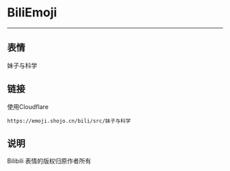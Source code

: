 # BiliEmoji
---
## 表情
妹子与科学
## 链接
使用Cloudflare
```
https://emoji.shojo.cn/bili/src/妹子与科学
```
## 说明
Bilibili 表情的版权归原作者所有
